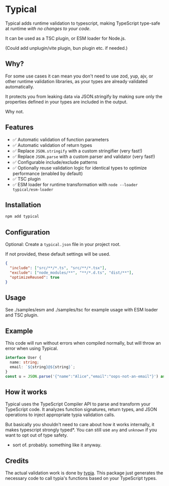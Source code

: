 # Typical

Typical adds runtime validation to typescript, making TypeScript type-safe at runtime *with no changes to your code*. 

It can be used as a TSC plugin, or ESM loader for Node.js.

(Could add unplugin/vite plugin, bun plugin etc. if needed.)

## Why?

For some use cases it can mean you don't need to use zod, yup, ajv, or other runtime validation libraries, as your types are already validated automatically.

It protects you from leaking data via JSON.stringify by making sure only the properties defined in your types are included in the output.

Why not.

## Features

- ✅ Automatic validation of function parameters
- ✅ Automatic validation of return types
- ✅ Replace `JSON.stringify` with a custom stringifier (very fast!)
- ✅ Replace `JSON.parse` with a custom parser and validator (very fast!)
- ✅ Configurable include/exclude patterns
- ✅ Optionally reuse validation logic for identical types to optimize performance (enabled by default)
- ✅ TSC plugin
- ✅ ESM loader for runtime transformation with `node --loader typical/esm-loader`

## Installation

```bash
npm add typical
```

## Configuration

Optional: Create a `typical.json` file in your project root.

If not provided, these default settings will be used.

```json
{
  "include": ["src/**/*.ts", "src/**/*.tsx"],
  "exclude": ["node_modules/**", "**/*.d.ts", "dist/**"],
  "optimizeReused": true
}
```

## Usage

See ./samples/esm and ./samples/tsc for example usage with ESM loader and TSC plugin.

## Example

This code will run without errors when compiled normally, but will throw an error when using Typical.


```ts
interface User {
  name: string;
  email: `${string}@${string}`;
} 
const u = JSON.parse('{"name":"Alice","email":"oops-not-an-email"}') as User;
```

## How it works

Typical uses the TypeScript Compiler API to parse and transform your TypeScript code. It analyzes function signatures, return types, and JSON operations to inject appropriate typia validation calls.

But basically you shouldn't need to care about how it works internally, it makes typescript strongly typed*. You can still use `any` and `unknown` if you want to opt out of type safety.

* sort of. probably. something like it anyway.

## Credits
The actual validation work is done by [typia](https://github.com/samchon/typia). This package just generates the necessary code to call typia's functions based on your TypeScript types.
